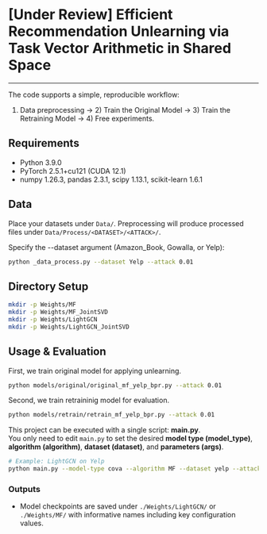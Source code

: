 # [Under Review] Efficient Recommendation Unlearning via Task Vector Arithmetic in Shared Space

---

The code supports a simple, reproducible workflow:
1) Data preprocessing → 2) Train the Original Model → 3) Train the Retraining Model → 4) Free experiments.


## Requirements
- Python 3.9.0
- PyTorch 2.5.1+cu121 (CUDA 12.1)
- numpy 1.26.3, pandas 2.3.1, scipy 1.13.1, scikit-learn 1.6.1


## Data
Place your datasets under `Data/`. Preprocessing will produce processed files under `Data/Process/<DATASET>/<ATTACK>/`.

Specify the --dataset argument (Amazon_Book, Gowalla, or Yelp):
```bash
python _data_process.py --dataset Yelp --attack 0.01
```


## Directory Setup
````bash
mkdir -p Weights/MF
mkdir -p Weights/MF_JointSVD
mkdir -p Weights/LightGCN
mkdir -p Weights/LightGCN_JointSVD
````

## Usage & Evaluation

First, we train original model for applying unlearning.

```bash
python models/original/original_mf_yelp_bpr.py --attack 0.01
```

Second, we train retraininig model for evaluation.

```bash
python models/retrain/retrain_mf_yelp_bpr.py --attack 0.01
```

This project can be executed with a single script: **main.py**.  
You only need to edit `main.py` to set the desired **model type (model_type)**, **algorithm (algorithm)**, **dataset (dataset)**, and **parameters (args)**.  

```bash
# Example: LightGCN on Yelp
python main.py --model-type cova --algorithm MF --dataset yelp --attack 0.01 --alpha 35 --beta 0.9
```

### Outputs
- Model checkpoints are saved under `./Weights/LightGCN/` or `./Weights/MF/` with informative names including key configuration values.
